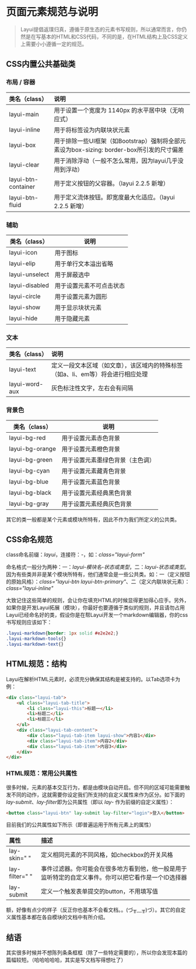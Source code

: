 # 页面元素规范与说明

> Layui提倡返璞归真，遵循于原生态的元素书写规则，所以通常而言，你仍然是在写基本的HTML和CSS代码，不同的是，在HTML结构上及CSS定义上需要小小遵循一定的规范。

## CSS内置公共基础类

### 布局 / 容器

| 类名（class）       | 说明                                                         |
| :------------------ | :----------------------------------------------------------- |
| layui-main          | 用于设置一个宽度为 1140px 的水平居中块（无响应式）           |
| layui-inline        | 用于将标签设为内联块状元素                                   |
| layui-box           | 用于排除一些UI框架（如Bootstrap）强制将全部元素设为box-sizing: border-box所引发的尺寸偏差 |
| layui-clear         | 用于消除浮动（一般不怎么常用，因为layui几乎没用到浮动）      |
| layui-btn-container | 用于定义按钮的父容器。（layui 2.2.5 新增）                   |
| layui-btn-fluid     | 用于定义流体按钮。即宽度最大化适应。（layui 2.2.5 新增）     |

### 辅助

| 类名（class）  | 说明                     |
| -------------- | ------------------------ |
| layui-icon     | 用于图标                 |
| layui-elip     | 用于单行文本溢出省略     |
| layui-unselect | 用于屏蔽选中             |
| layui-disabled | 用于设置元素不可点击状态 |
| layui-circle   | 用于设置元素为圆形       |
| layui-show     | 用于显示块状元素         |
| layui-hide     | 用于隐藏元素             |

### 文本

| 类名（class） | 说明 |
| :------------ | :--- |
| layui-text     | 定义一段文本区域（如文章），该区域内的特殊标签（如a、li、em等）将会进行相应处理 |
| layui-word-aux | 灰色标注性文字，左右会有间隔                                 |

### 背景色

| 类名（class）   | 说明                             |
| --------------- | -------------------------------- |
| layui-bg-red    | 用于设置元素赤色背景             |
| layui-bg-orange | 用于设置元素橙色背景             |
| layui-bg-green  | 用于设置元素墨绿色背景（主色调） |
| layui-bg-cyan   | 用于设置元素藏青色背景           |
| layui-bg-blue   | 用于设置元素蓝色背景             |
| layui-bg-black  | 用于设置元素经典黑色背景         |
| layui-bg-gray   | 用于设置元素经典灰色背景         |

其它的类一般都是某个元素或模块所特有，因此不作为我们所定义的公共类。

## CSS命名规范

class命名前缀：*layui*，连接符：*-*，如：*class="layui-form"*

命名格式一般分为两种：一：*layui-模块名-状态或类型*，二：*layui-状态或类型*。因为有些类并非是某个模块所特有，他们通常会是一些公共类。如：一（定义按钮的原始风格）：*class="layui-btn layui-btn-primary"*、二（定义内联块状元素）：*class="layui-inline"*

大致记住这些简单的规则，会让你在填充HTML的时候显得更加得心应手。另外，如果你是开发Layui拓展（模块），你最好也要遵循于类似的规则，并且请勿占用Layui已经命名好的类，假设你是在帮Layui开发一个markdown编辑器，你的css书写规则应该如下：

```css
.layui-markdown{border: 1px solid #e2e2e2;}
.layui-markdown-tools{}
.layui-markdown-text{}
```

## HTML规范：结构

Layui在解析HTML元素时，必须充分确保其结构是被支持的。以Tab选项卡为例：

```html
<div class="layui-tab">
	<ul class="layui-tab-title">
		<li class="layui-this">标题一</li>
		<li>标题二</li>
		<li>标题三</li>
	</ul>
	<div class="layui-tab-content">
		<div class="layui-tab-item layui-show">内容1</div>
		<div class="layui-tab-item">内容2</div>
		<div class="layui-tab-item">内容3</div>
	</div>
</div>
```

### HTML规范：常用公共属性

很多时候，元素的基本交互行为，都是由模块自动开启。但不同的区域可能需要触发不同的动作，这就需要你设定我们所支持的自定义属性来作为区分。如下面的 *lay-submit*、*lay-filter*即为公共属性（即以 *lay-* 作为前缀的自定义属性）：

```html
<button class="layui-btn" lay-submit lay-filter="login">登入</button>
```

目前我们的公共属性如下所示（即普遍运用于所有元素上的属性）

| 属性           | 描述                                                         |
| :------------- | :----------------------------------------------------------- |
| lay-skin=" "   | 定义相同元素的不同风格，如checkbox的开关风格                 |
| lay-filter=" " | 事件过滤器。你可能会在很多地方看到他，他一般是用于监听特定的自定义事件。你可以把它看作是一个ID选择器 |
| lay-submit     | 定义一个触发表单提交的button，不用填写值                     |

额，好像有点少的样子（反正你也基本不会看文档。。(づ╥﹏╥)づ）。其它的自定义属性基本都在各自模块的文档中有所介绍。

## 结语

其实很多时候并不想陈列条条框框（除了一些特定需要的），所以你会发现本篇的篇幅较短。（哈哈哈哈哈，其实是写文档写得想吐了）